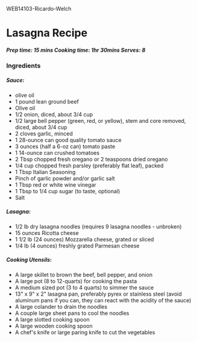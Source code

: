 WEB14103-Ricardo-Welch

# Lasagna Recipe

##### Prep time: 15 mins     Cooking time: 1hr 30mins     Serves: 8


### Ingredients 

##### Sauce:
- olive oil
- 1 pound lean ground beef
- Olive oil
- 1/2 onion, diced, about 3/4 cup
- 1/2 large bell pepper (green, red, or yellow), stem and core removed, diced, about 3/4 cup
- 2 cloves garlic, minced
- 1 28-ounce can good quality tomato sauce
- 3 ounces (half a 6-oz can) tomato paste
- 1 14-ounce can crushed tomatoes
- 2 Tbsp chopped fresh oregano or 2 teaspoons dried oregano
- 1/4 cup chopped fresh parsley (preferably flat leaf), packed
- 1 Tbsp Italian Seasoning
- Pinch of garlic powder and/or garlic salt
- 1 Tbsp red or white wine vinegar
- 1 Tbsp to 1/4 cup sugar (to taste, optional)
- Salt

##### Lasagna:

- 1/2 lb dry lasagna noodles (requires 9 lasagna noodles - unbroken)
- 15 ounces Ricotta cheese
- 1 1/2 lb (24 ounces) Mozzarella cheese, grated or sliced
- 1/4 lb (4 ounces) freshly grated Parmesan cheese

##### Cooking Utensils:
- A large skillet to brown the beef, bell pepper, and onion
- A large pot (8 to 12-quarts) for cooking the pasta
- A medium sized pot (3 to 4 quarts) to simmer the sauce
- 13" x 9" x 2" lasagna pan, preferably pyrex or stainless steel (avoid aluminum pans if you can, they can react with the acidity of the sauce)
- A large colander to drain the noodles
- A couple large sheet pans to cool the noodles
- A large slotted cooking spoon
- A large wooden cooking spoon
- A chef's knife or large paring knife to cut the vegetables

